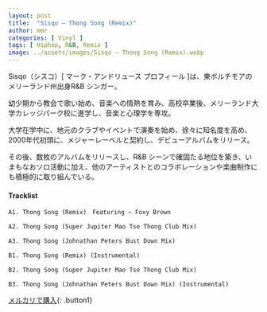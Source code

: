 ```yaml
---
layout: post
title:  "Sisqo – Thong Song (Remix)"
author: mmr
categories: [ Vinyl ]
tags: [ Hiphop, R&B, Remix ]
image: ../assets/images/Sisqo – Thong Song (Remix).webp
---
```


Sisqo（シスコ）[ マーク・アンドリュース プロフィール ]は、東ボルチモアのメリーランド州出身R&B シンガー。

幼少期から教会で歌い始め、音楽への情熱を育み、高校卒業後、メリーランド大学カレッジパーク校に進学し、音楽と心理学を専攻。

大学在学中に、地元のクラブやイベントで演奏を始め、徐々に知名度を高め、2000年代初頭に、メジャーレーベルと契約し、デビューアルバムをリリース。

その後、数枚のアルバムをリリースし、R&B シーンで確固たる地位を築き、いまもなおソロ活動に加え、他のアーティストとのコラボレーションや楽曲制作にも積極的に取り組んでいる。

#### Tracklist
```md
A1. Thong Song (Remix)　Featuring – Foxy Brown

A2. Thong Song (Super Jupiter Mao Tse Thong Club Mix)

A3. Thong Song (Johnathan Peters Bust Down Mix)

B1. Thong Song (Remix) (Instrumental)

B2. Thong Song (Super Jupiter Mao Tse Thong Club Mix) 

B3. Thong Song (Johnathan Peters Bust Down Mix) (Instrumental)
```

[メルカリで購入](https://jp.mercari.com/item/m95904253553?afid=6142608987){: .button1}

